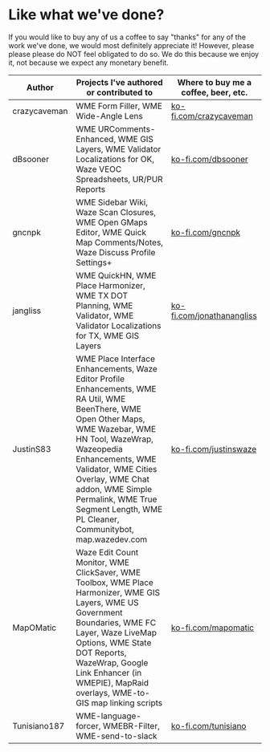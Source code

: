 # Like what we've done?
If you would like to buy any of us a coffee to say "thanks" for any of the work we've done, we would most definitely appreciate it!  However, please please please do NOT feel obligated to do so.  We do this because we enjoy it, not because we expect any monetary benefit.


| Author    | Projects I've authored or contributed to | Where to buy me a coffee, beer, etc. |
|-----------|------------------------------------------|--------------------------------------|
| crazycaveman | WME Form Filler, WME Wide-Angle Lens | [ko-fi.com/crazycaveman](https://ko-fi.com/crazycaveman)|
| dBsooner | WME URComments-Enhanced, WME GIS Layers, WME Validator Localizations for OK, Waze VEOC Spreadsheets, UR/PUR Reports | [ko-fi.com/dbsooner](https://ko-fi.com/dbsooner)|
| gncnpk | WME Sidebar Wiki, Waze Scan Closures, WME Open GMaps Editor, WME Quick Map Comments/Notes, Waze Discuss Profile Settings+  | [ko-fi.com/gncnpk](https://ko-fi.com/gncnpk) |
| jangliss | WME QuickHN, WME Place Harmonizer, WME TX DOT Planning, WME Validator, WME Validator Localizations for TX, WME GIS Layers | [ko-fi.com/jonathanangliss](https://ko-fi.com/jonathanangliss)|
| JustinS83 |WME Place Interface Enhancements, Waze Editor Profile Enhancements, WME RA Util, WME BeenThere, WME Open Other Maps, WME Wazebar, WME HN Tool, WazeWrap, Wazeopedia Enhancements, WME Validator, WME Cities Overlay, WME Chat addon, WME Simple Permalink, WME True Segment Length, WME PL Cleaner, Communitybot, map.wazedev.com|[ko-fi.com/justinswaze](https://ko-fi.com/justinswaze)|
| MapOMatic | Waze Edit Count Monitor, WME ClickSaver, WME Toolbox, WME Place Harmonizer, WME GIS Layers, WME US Government Boundaries, WME FC Layer, Waze LiveMap Options, WME State DOT Reports, WazeWrap, Google Link Enhancer (in WMEPIE), MapRaid overlays, WME-to-GIS map linking scripts |[ko-fi.com/mapomatic](https://ko-fi.com/mapomatic)|
| Tunisiano187 | WME-language-forcer, WMEBR-Filter, WME-send-to-slack |[ko-fi.com/tunisiano](https://ko-fi.com/tunisiano)|

